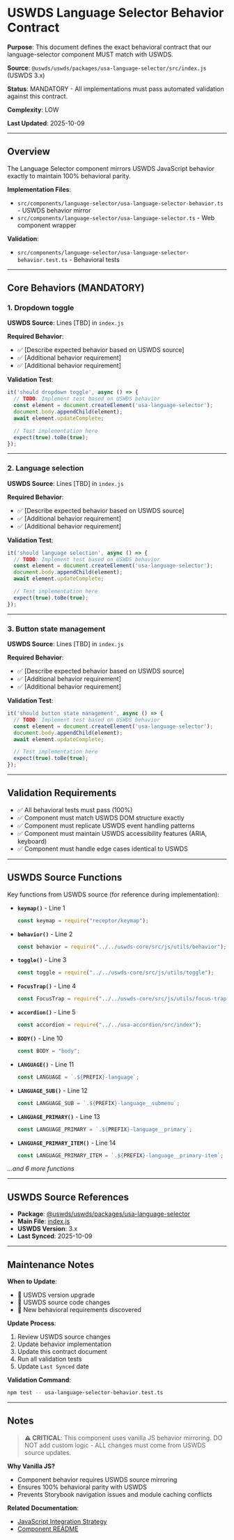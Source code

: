 # USWDS Language Selector Behavior Contract

**Purpose**: This document defines the exact behavioral contract that our language-selector component MUST match with USWDS.

**Source**: `@uswds/uswds/packages/usa-language-selector/src/index.js` (USWDS 3.x)

**Status**: MANDATORY - All implementations must pass automated validation against this contract.

**Complexity**: LOW

**Last Updated**: 2025-10-09

---

## Overview

The Language Selector component mirrors USWDS JavaScript behavior exactly to maintain 100% behavioral parity.

**Implementation Files**:
- `src/components/language-selector/usa-language-selector-behavior.ts` - USWDS behavior mirror
- `src/components/language-selector/usa-language-selector.ts` - Web component wrapper

**Validation**:
- `src/components/language-selector/usa-language-selector-behavior.test.ts` - Behavioral tests

---

## Core Behaviors (MANDATORY)

### 1. Dropdown toggle

**USWDS Source**: Lines [TBD] in `index.js`

**Required Behavior**:
- ✅ [Describe expected behavior based on USWDS source]
- ✅ [Additional behavior requirement]
- ✅ [Additional behavior requirement]

**Validation Test**:
```typescript
it('should dropdown toggle', async () => {
  // TODO: Implement test based on USWDS behavior
  const element = document.createElement('usa-language-selector');
  document.body.appendChild(element);
  await element.updateComplete;

  // Test implementation here
  expect(true).toBe(true);
});
```

---

### 2. Language selection

**USWDS Source**: Lines [TBD] in `index.js`

**Required Behavior**:
- ✅ [Describe expected behavior based on USWDS source]
- ✅ [Additional behavior requirement]
- ✅ [Additional behavior requirement]

**Validation Test**:
```typescript
it('should language selection', async () => {
  // TODO: Implement test based on USWDS behavior
  const element = document.createElement('usa-language-selector');
  document.body.appendChild(element);
  await element.updateComplete;

  // Test implementation here
  expect(true).toBe(true);
});
```

---

### 3. Button state management

**USWDS Source**: Lines [TBD] in `index.js`

**Required Behavior**:
- ✅ [Describe expected behavior based on USWDS source]
- ✅ [Additional behavior requirement]
- ✅ [Additional behavior requirement]

**Validation Test**:
```typescript
it('should button state management', async () => {
  // TODO: Implement test based on USWDS behavior
  const element = document.createElement('usa-language-selector');
  document.body.appendChild(element);
  await element.updateComplete;

  // Test implementation here
  expect(true).toBe(true);
});
```


---

## Validation Requirements

- ✅ All behavioral tests must pass (100%)
- ✅ Component must match USWDS DOM structure exactly
- ✅ Component must replicate USWDS event handling patterns
- ✅ Component must maintain USWDS accessibility features (ARIA, keyboard)
- ✅ Component must handle edge cases identical to USWDS

---

## USWDS Source Functions

Key functions from USWDS source (for reference during implementation):

- **`keymap()`** - Line 1
  ```javascript
  const keymap = require("receptor/keymap");
  ```

- **`behavior()`** - Line 2
  ```javascript
  const behavior = require("../../uswds-core/src/js/utils/behavior");
  ```

- **`toggle()`** - Line 3
  ```javascript
  const toggle = require("../../uswds-core/src/js/utils/toggle");
  ```

- **`FocusTrap()`** - Line 4
  ```javascript
  const FocusTrap = require("../../uswds-core/src/js/utils/focus-trap");
  ```

- **`accordion()`** - Line 5
  ```javascript
  const accordion = require("../../usa-accordion/src/index");
  ```

- **`BODY()`** - Line 10
  ```javascript
  const BODY = "body";
  ```

- **`LANGUAGE()`** - Line 11
  ```javascript
  const LANGUAGE = `.${PREFIX}-language`;
  ```

- **`LANGUAGE_SUB()`** - Line 12
  ```javascript
  const LANGUAGE_SUB = `.${PREFIX}-language__submenu`;
  ```

- **`LANGUAGE_PRIMARY()`** - Line 13
  ```javascript
  const LANGUAGE_PRIMARY = `.${PREFIX}-language__primary`;
  ```

- **`LANGUAGE_PRIMARY_ITEM()`** - Line 14
  ```javascript
  const LANGUAGE_PRIMARY_ITEM = `.${PREFIX}-language__primary-item`;
  ```


*...and 6 more functions*


---

## USWDS Source References

- **Package**: [@uswds/uswds/packages/usa-language-selector](https://github.com/uswds/uswds/tree/develop/packages/usa-language-selector)
- **Main File**: [index.js](https://github.com/uswds/uswds/blob/develop/packages/usa-language-selector/src/index.js)
- **USWDS Version**: 3.x
- **Last Synced**: 2025-10-09

---

## Maintenance Notes

**When to Update**:
- 🔄 USWDS version upgrade
- 🐛 USWDS source code changes
- 🧪 New behavioral requirements discovered

**Update Process**:
1. Review USWDS source changes
2. Update behavior implementation
3. Update this contract document
4. Run all validation tests
5. Update `Last Synced` date

**Validation Command**:
```bash
npm test -- usa-language-selector-behavior.test.ts
```

---

## Notes

> **⚠️ CRITICAL**: This component uses vanilla JS behavior mirroring.
> DO NOT add custom logic - ALL changes must come from USWDS source updates.

**Why Vanilla JS?**
- Component behavior requires USWDS source mirroring
- Ensures 100% behavioral parity with USWDS
- Prevents Storybook navigation issues and module caching conflicts

**Related Documentation**:
- [JavaScript Integration Strategy](../../../docs/JAVASCRIPT_INTEGRATION_STRATEGY.md)
- [Component README](./README.mdx)
